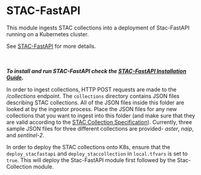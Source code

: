 # STAC-FastAPI

This module ingests STAC collections into a deployment of Stac-FastAPI running on a Kubernetes cluster.

See [STAC-FastAPI](https://stac-utils.github.io/stac-fastapi/) for more details.

<br></br>
***To install and run STAC-FastAPI check the [STAC-FastAPI Installation Guide](../README.md).***

In order to ingest collections, HTTP POST requests are made to the */collections* endpoint.
The `collections` directory contains JSON files describing STAC collections. All of the JSON files inside this folder are looked at by the ingestor process. Place the JSON files for any new collections that you want to ingest into this folder (and make sure that they are valid according to the [STAC Collection Specification](https://github.com/radiantearth/stac-spec/blob/master/collection-spec/collection-spec.md)). Currently, three sample JSON files for three different collections are provided- *aster*, *naip*, and *sentinel-2*.

In order to deploy the STAC collections onto K8s, ensure that the `deploy_stacfastapi` and `deploy_staccollection` in `local.tfvars` is set to `true`. This will deploy the Stac-FastAPI module first followed by the Stac-Collection module.
